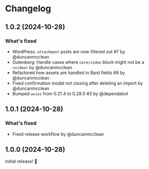 # Changelog

## 1.0.2 (2024-10-28)

### What's fixed
* WordPress: `attachment` posts are now filtered out #7 by @duncanmcclean
* Gutenberg: Handle cases where `core/video` block might not be a `<video>` by @duncanmcclean
* Refactored how assets are handled in Bard fields #6 by @duncanmcclean
* Fixed confirmation modal not closing after deleting an import by @duncanmcclean
* Bumped `axios` from 0.21.4 to 0.28.0 #3 by @dependabot



## 1.0.1 (2024-10-28)

### What's fixed
* Fixed release workflow by @duncanmcclean



## 1.0.0 (2024-10-28)

Initial release! 🚀
